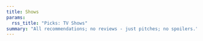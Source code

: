 ```yaml
---
title: Shows
params:
  rss_title: "Picks: TV Shows"
summary: "All recommendations; no reviews - just pitches; no spoilers."
---
```


